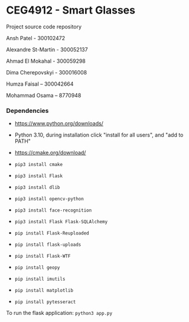 # CEG4912 - Smart Glasses

Project source code repository

Ansh Patel - 300102472

Alexandre St-Martin - 300052137

Ahmad El Mokahal - 300059298

Dima Cherepovskyi - 300016008

Humza Faisal – 300042664

Mohammad Osama – 8770948

### Dependencies

* https://www.python.org/downloads/
* Python 3.10, during installation click "install for all users", and "add to PATH"
* https://cmake.org/download/

* `pip3 install cmake`
* `pip3 install Flask`
* `pip3 install dlib`
* `pip3 install opencv-python`
* `pip3 install face-recognition`
* `pip3 install Flask Flask-SQLAlchemy`
* `pip install Flask-Reuploaded`
* `pip install flask-uploads`
* `pip install Flask-WTF`
* `pip install geopy`
* `pip install imutils`
* `pip install matplotlib`
* `pip install pytesseract`

To run the flask application: `python3 app.py`
